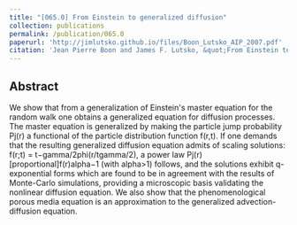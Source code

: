 ```yaml
---
title: "[065.0] From Einstein to generalized diffusion"
collection: publications
permalink: /publication/065.0
paperurl: 'http://jimlutsko.github.io/files/Boon_Lutsko_AIP_2007.pdf'
citation: 'Jean Pierre Boon and James F. Lutsko, &quot;From Einstein to generalized diffusion&quot;, <i>AIP Conference Proceedings</i>, <strong>965</strong>, 157 (2007)'
---
```

Abstract
---
We show that from a generalization of Einstein&apos;s master equation for the random walk one obtains a generalized equation for diffusion processes. The master equation is generalized by making the particle jump probability Pj(r) a functional of the particle distribution function f(r,t). If one demands that the resulting generalized diffusion equation admits of scaling solutions: f(r;t) = t−gamma/2phi(r/tgamma/2), a power law Pj(r)[proportional]f(r)alpha−1 (with alpha>1) follows, and the solutions exhibit q-exponential forms which are found to be in agreement with the results of Monte-Carlo simulations, providing a microscopic basis validating the nonlinear diffusion equation. We also show that the phenomenological porous media equation is an approximation to the generalized advection-diffusion equation.
